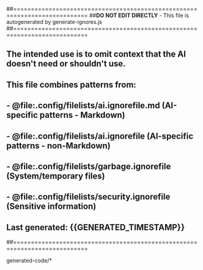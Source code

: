 ##===========================================================================
##**DO NOT EDIT DIRECTLY** - This file is autogenerated by generate-ignores.js
##===========================================================================
## The intended use is to omit context that the AI doesn't need or shouldn't use.
## This file combines patterns from:
##  - @file:.config/filelists/ai.ignorefile.md (AI-specific patterns - Markdown)
##  - @file:.config/filelists/ai.ignorefile (AI-specific patterns - non-Markdown)
##  - @file:.config/filelists/garbage.ignorefile (System/temporary files)
##  - @file:.config/filelists/security.ignorefile (Sensitive information)
##  Last generated: {{GENERATED_TIMESTAMP}}
##===========================================================================

generated-code/*